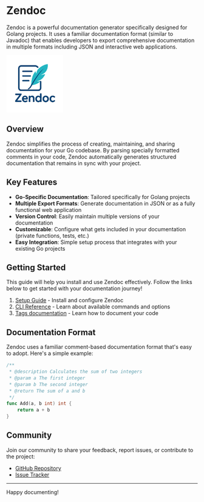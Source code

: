 # Zendoc

Zendoc is a powerful documentation generator specifically designed for Golang projects. It uses a familiar documentation format (similar to Javadoc) that enables developers to export comprehensive documentation in multiple formats including JSON and interactive web applications.

<img src="./assets/logo.png" width="150" alt="Zendoc Logo" />

## Overview

Zendoc simplifies the process of creating, maintaining, and sharing documentation for your Go codebase. By parsing specially formatted comments in your code, Zendoc automatically generates structured documentation that remains in sync with your project.

## Key Features

- **Go-Specific Documentation**: Tailored specifically for Golang projects
- **Multiple Export Formats**: Generate documentation in JSON or as a fully functional web application
- **Version Control**: Easily maintain multiple versions of your documentation
- **Customizable**: Configure what gets included in your documentation (private functions, tests, etc.)
- **Easy Integration**: Simple setup process that integrates with your existing Go projects

## Getting Started

This guide will help you install and use Zendoc effectively. Follow the links below to get started with your documentation journey!

1. [Setup Guide](./documentation/setup.md) - Install and configure Zendoc
2. [CLI Reference](./documentation/cli.md) - Learn about available commands and options
3. [Tags documentation](./documentation/tag.md) - Learn how to document your code

## Documentation Format

Zendoc uses a familiar comment-based documentation format that's easy to adopt. Here's a simple example:

```go
/**
 * @description Calculates the sum of two integers
 * @param a The first integer
 * @param b The second integer
 * @return The sum of a and b
 */
func Add(a, b int) int {
    return a + b
}
```

## Community

Join our community to share your feedback, report issues, or contribute to the project:

- [GitHub Repository](https://github.com/ZenDocLabs/zendoc)
- [Issue Tracker](https://github.com/ZenDocLabs/zendoc/issues)

---

Happy documenting!
